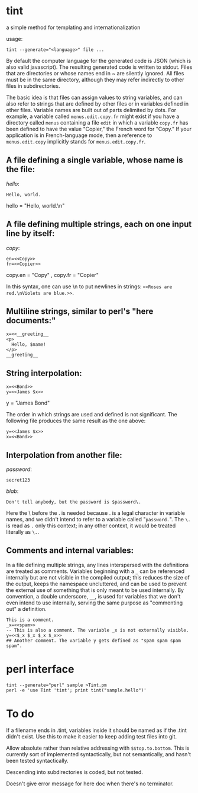 tint
====

a simple method for templating and internationalization

usage:

    tint --generate="<language>" file ...

By default the computer language for the generated code is JSON (which is
also valid javascript). The resulting generated code is  written to stdout.
Files that are directories or whose names end in ~ are silently ignored. All files must be in the
same directory, although they may refer indirectly to other files in
subdirectories.

The basic idea is that files can assign values to string variables, and can
also refer to strings that are defined by other files or in variables defined
in other files. Variable names are built out of parts delimited by dots. For
example, a variable called `menus.edit.copy.fr` might exist if you have a
directory called `menus` containing a file `edit` in which a variable
`copy.fr` has been defined to have the value "Copier," the French word for
"Copy." If your application is in French-language mode, then a reference to
`menus.edit.copy` implicitly stands for `menus.edit.copy.fr`.

## A file defining a single variable, whose name is the file:

*hello*:

    Hello, world.

hello = "Hello, world.\n"

## A file defining multiple strings, each on one input line by itself:

*copy*:

    en=<<Copy>>
    fr=<<Copier>>

copy.en = "Copy" , copy.fr = "Copier"

In this syntax, one can use \n to put newlines in strings:
`<<Roses are red.\nViolets are blue.>>`.

## Multiline strings, similar to perl's "here documents:"

    x=<<__greeting__
    <p>
      Hello, $name!
    </p>
    __greeting__

## String interpolation:

    x=<<Bond>>
    y=<<James $x>>

y = "James Bond"

The order in which strings are used and defined is not significant. The following
file produces the same result as the one above:

    y=<<James $x>>
    x=<<Bond>>

## Interpolation from another file:

*password*:

    secret123

*blab*:

    Don't tell anybody, but the password is $password\.

Here the \ before the . is needed because . is a legal character in variable names, and
we didn't intend to refer to a variable called "`password.`". The `\.` is read as `.`
only this context; in any other context, it would be treated literally as `\.`.

## Comments and internal variables:

In a file defining multiple strings, any lines interspersed with the definitions are treated as comments.
Variables beginning with a `_` can be referenced internally but are not visible in the compiled output;
this reduces the size of the output, keeps the namespace uncluttered, and can be used to prevent the
external use of something that is only meant to be used internally.
By convention, a double underscore, `__`, is used for variables that we don't even intend to use
internally, serving the same purpose as "commenting out" a definition.

    This is a comment.
    _x=<<spam>>
    -- This is also a comment. The variable _x is not externally visible.
    y=<<$_x $_x $_x $_x>>
    ## Another comment. The variable y gets defined as "spam spam spam spam".

# perl interface

    tint --generate="perl" sample >Tint.pm
    perl -e 'use Tint 'tint'; print tint("sample.hello")'

# To do

If a filename ends in .tint, variables inside it should be named as if the .tint didn't exist.
Use this to make it easier to keep adding test files into git.

Allow absolute rather than relative addressing with `$$top.to.bottom`. This is currently sort of
implemented syntactically, but not semantically, and hasn't been tested syntactically.

Descending into subdirectories is coded, but not tested.

Doesn't give error message for here doc when there's no terminator.
